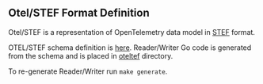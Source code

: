 ## Otel/STEF Format Definition

Otel/STEF is a representation of OpenTelemetry data model in
[STEF](/stef-spec/specification.md) format.

OTEL/STEF schema definition is [here](otel.stef). Reader/Writer Go code is generated from the
schema and is placed in [oteltef](oteltef) directory.

To re-generate Reader/Writer run `make generate`.
